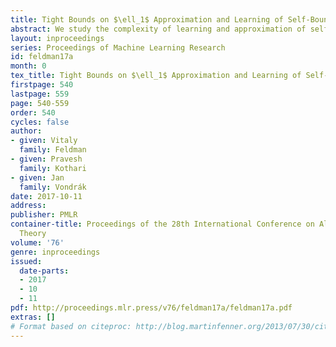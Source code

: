 ```yaml
---
title: Tight Bounds on $\ell_1$ Approximation and Learning of Self-Bounding Functions
abstract: We study the complexity of learning and approximation of self-bounding functions over the uniform distribution on the Boolean hypercube $\{0,1\}^n$. Informally, a function $f:\{0,1\}^n \rightarrow \mathbb{R}$ is self-bounding if for every $x \in \{0,1\}^n$, $f(x)$ upper bounds the sum of all the $n$ marginal decreases in the value of the function at $x$. Self-bounding functions include such well-known classes of functions as submodular and fractionally-subadditive (XOS) functions. They were introduced by Boucheron \textit{et al.}~in the context of concentration of measure inequalities. Our main result is a  nearly tight $\ell_1$-approximation of self-bounding functions by low-degree juntas. Specifically, all self-bounding functions can be $\epsilon$-approximated in $\ell_1$ by a polynomial of degree $\tilde{O}(1/\epsilon)$ over $2^{\tilde{O}(1/\epsilon)}$ variables. We show that both the degree and junta-size are optimal up to logarithmic terms. Previous techniques considered stronger $\ell_2$ approximation and proved nearly tight bounds of  $\Theta(1/\epsilon^{2})$ on the degree and $2^{\Theta(1/\epsilon^2)}$ on the number of variables. Our bounds rely on the analysis of noise stability of self-bounding functions together with a stronger connection between noise stability and $\ell_1$ approximation by low-degree polynomials. This technique can also be used to get tighter bounds on $\ell_1$ approximation by low-degree polynomials and faster learning algorithm for halfspaces. \newline These results lead to improved and in several cases almost tight bounds for PAC and agnostic learning of self-bounding functions relative to the uniform distribution. In particular, assuming hardness of learning juntas, we show that PAC and agnostic learning of self-bounding functions have complexity of $n^{\tilde{\Theta}(1/\epsilon)}$.
layout: inproceedings
series: Proceedings of Machine Learning Research
id: feldman17a
month: 0
tex_title: Tight Bounds on $\ell_1$ Approximation and Learning of Self-Bounding Functions
firstpage: 540
lastpage: 559
page: 540-559
order: 540
cycles: false
author:
- given: Vitaly
  family: Feldman
- given: Pravesh
  family: Kothari
- given: Jan
  family: Vondrák
date: 2017-10-11
address: 
publisher: PMLR
container-title: Proceedings of the 28th International Conference on Algorithmic Learning
  Theory
volume: '76'
genre: inproceedings
issued:
  date-parts:
  - 2017
  - 10
  - 11
pdf: http://proceedings.mlr.press/v76/feldman17a/feldman17a.pdf
extras: []
# Format based on citeproc: http://blog.martinfenner.org/2013/07/30/citeproc-yaml-for-bibliographies/
---
```

